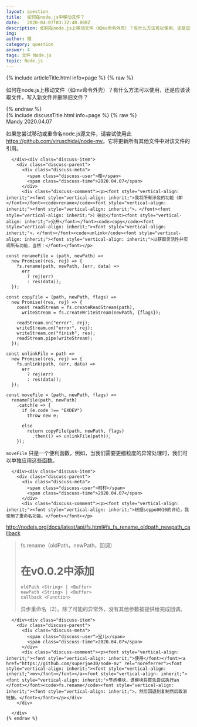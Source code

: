 ```yaml
---
layout: question
title:  如何在node.js中移动文件？
date:   2020-04-07T03:32:40.000Z
description: 如何在node.js上移动文件（如mv命令外壳）？有什么方法可以使用，还是应该读取文件，写入新文件并删除旧文件？...
img: 
author: 樱
category: question
answer: 4
tags: 文件 Node.js
topic: Node.js
---
```

<div class="article-root">
  <div class="article">
    {% include articleTitle.html info=page %}
    {% raw %}
    <div class="article-content"><p><font style="vertical-align: inherit;"><font style="vertical-align: inherit;">如何在node.js上移动文件（如mv命令外壳）？</font><font style="vertical-align: inherit;">有什么方法可以使用，还是应该读取文件，写入新文件并删除旧文件？</font></font></p></div>
    {% endraw %}
  </div>

  <div class="discuss-wrapper">
    {% include discussTitle.html info=page %}
    {% raw %}
    <div class="discuss-item">
        <div class="discuss-parent">
          <div class="discuss-meta">
            <span class="discuss-user">Mandy</span>
            <span class="discuss-time">2020.04.07</span>
          </div>
          <div class="discuss-comment"><p><font style="vertical-align: inherit;"><font style="vertical-align: inherit;">如果您尝试移动或重命名node.js源文件，请尝试使用此</font></font><a href="https://github.com/viruschidai/node-mv" rel="nofollow"><font style="vertical-align: inherit;"><font style="vertical-align: inherit;">https://github.com/viruschidai/node-mv</font></font></a><font style="vertical-align: inherit;"><font style="vertical-align: inherit;">。</font><font style="vertical-align: inherit;">它将更新所有其他文件中对该文件的引用。</font></font></p></div>
        </div>
        
      </div><div class="discuss-item">
        <div class="discuss-parent">
          <div class="discuss-meta">
            <span class="discuss-user">樱</span>
            <span class="discuss-time">2020.04.07</span>
          </div>
          <div class="discuss-comment"><p><font style="vertical-align: inherit;"><font style="vertical-align: inherit;">我将所有涉及的功能（即</font></font><code>rename</code><font style="vertical-align: inherit;"><font style="vertical-align: inherit;">，</font><font style="vertical-align: inherit;">）彼此</font><font style="vertical-align: inherit;">分开</font></font><code>copy</code><font style="vertical-align: inherit;"><font style="vertical-align: inherit;">，</font></font><code>unlink</code><font style="vertical-align: inherit;"><font style="vertical-align: inherit;">以获取灵活性并实现所有功能，当然：</font></font></p>

<pre><code>const renameFile = (path, newPath) =&gt; <font></font>
  new Promise((res, rej) =&gt; {<font></font>
    fs.rename(path, newPath, (err, data) =&gt;<font></font>
      err<font></font>
        ? rej(err)<font></font>
        : res(data));<font></font>
  });<font></font>
<font></font>
const copyFile = (path, newPath, flags) =&gt;<font></font>
  new Promise((res, rej) =&gt; {<font></font>
    const readStream = fs.createReadStream(path),<font></font>
      writeStream = fs.createWriteStream(newPath, {flags});<font></font>
<font></font>
    readStream.on("error", rej);<font></font>
    writeStream.on("error", rej);<font></font>
    writeStream.on("finish", res);<font></font>
    readStream.pipe(writeStream);<font></font>
  });<font></font>
<font></font>
const unlinkFile = path =&gt; <font></font>
  new Promise((res, rej) =&gt; {<font></font>
    fs.unlink(path, (err, data) =&gt;<font></font>
      err<font></font>
        ? rej(err)<font></font>
        : res(data));<font></font>
  });<font></font>
<font></font>
const moveFile = (path, newPath, flags) =&gt;<font></font>
  renameFile(path, newPath)<font></font>
    .catch(e =&gt; {<font></font>
      if (e.code !== "EXDEV")<font></font>
        throw new e;<font></font>
<font></font>
      else<font></font>
        return copyFile(path, newPath, flags)<font></font>
          .then(() =&gt; unlinkFile(path));<font></font>
    });<font></font>
</code></pre>

<p><code>moveFile</code><font style="vertical-align: inherit;"><font style="vertical-align: inherit;"> 只是一个便利函数，例如，当我们需要更细粒度的异常处理时，我们可以单独应用这些函数。</font></font></p></div>
        </div>
        
      </div><div class="discuss-item">
        <div class="discuss-parent">
          <div class="discuss-meta">
            <span class="discuss-user">村村</span>
            <span class="discuss-time">2020.04.07</span>
          </div>
          <div class="discuss-comment"><p><font style="vertical-align: inherit;"><font style="vertical-align: inherit;">根据seppo0010的评论，我使用了重命名功能。</font></font></p>

<p><a href="http://nodejs.org/docs/latest/api/fs.html#fs_fs_rename_oldpath_newpath_callback" rel="noreferrer"><font style="vertical-align: inherit;"><font style="vertical-align: inherit;">http://nodejs.org/docs/latest/api/fs.html#fs_fs_rename_oldpath_newpath_callback</font></font></a></p>

<blockquote>
  <p><font style="vertical-align: inherit;"><font style="vertical-align: inherit;">fs.rename（oldPath，newPath，回调）</font></font></p>
  
  <h1><font style="vertical-align: inherit;"><font style="vertical-align: inherit;">在v0.0.2中添加</font></font></h1>

<pre><code>oldPath &lt;String&gt; | &lt;Buffer&gt;<font></font>
newPath &lt;String&gt; | &lt;Buffer&gt;<font></font>
callback &lt;Function&gt;<font></font>
</code></pre>
  
  <p><font style="vertical-align: inherit;"><font style="vertical-align: inherit;">异步重命名（2）。</font><font style="vertical-align: inherit;">除了可能的异常外，没有其他参数被提供给完成回调。</font></font></p>
</blockquote></div>
        </div>
        
      </div><div class="discuss-item">
        <div class="discuss-parent">
          <div class="discuss-meta">
            <span class="discuss-user">宝儿</span>
            <span class="discuss-time">2020.04.07</span>
          </div>
          <div class="discuss-comment"><p><font style="vertical-align: inherit;"><font style="vertical-align: inherit;">使用</font></font><a href="https://github.com/superjoe30/node-mv" rel="noreferrer"><font style="vertical-align: inherit;"><font style="vertical-align: inherit;">mv</font></font></a><font style="vertical-align: inherit;"><font style="vertical-align: inherit;">节点模块，该模块将首先尝试执行an </font></font><code>fs.rename</code><font style="vertical-align: inherit;"><font style="vertical-align: inherit;">，然后回退到复制然后取消链接。</font></font></p></div>
        </div>
        
      </div>
    {% endraw %}
  </div>
<div>
